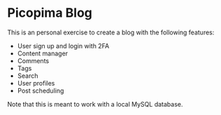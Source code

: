 # Picopima Blog
This is an personal exercise to create a blog with the following features:
- User sign up and login with 2FA
- Content manager
- Comments
- Tags
- Search
- User profiles
- Post scheduling

Note that this is meant to work with a local MySQL database.